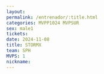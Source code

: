 ```yaml
---
layout: 
permalink: /entrenador/:title.html
categories: MVPP1024 MVPSUR
sex: male1
tickets: 
date: 2024-11-08
title: STORMX
team: SPH
MVPS: 1
nickname:
---
```

